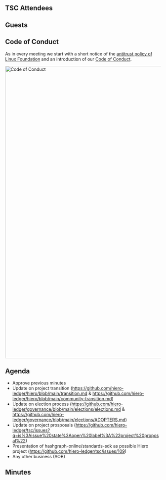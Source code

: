 ## TSC Attendees

## Guests


## Code of Conduct

As in every meeting we start with a short notice of the [antitrust policy of Linux Foundation](https://www.linuxfoundation.org/legal/antitrust-policy)
and an introduction of our [Code of Conduct](https://www.lfdecentralizedtrust.org/code-of-conduct).

<img width="945" alt="Code of Conduct" src="https://github.com/user-attachments/assets/3a187bc9-65ae-461e-bb46-7ce0db8e32cf">

## Agenda

- Approve previous minutes 
- Update on project transition (https://github.com/hiero-ledger/hiero/blob/main/transition.md & https://github.com/hiero-ledger/hiero/blob/main/community-transition.md)
- Update on election process (https://github.com/hiero-ledger/governance/blob/main/elections/elections.md & https://github.com/hiero-ledger/governance/blob/main/elections/ADOPTERS.md)
- Update on project prosposals (https://github.com/hiero-ledger/tsc/issues?q=is%3Aissue%20state%3Aopen%20label%3A%22project%20proposal%22)
- Presentation of hashgraph-online/standards-sdk as possible Hiero project (https://github.com/hiero-ledger/tsc/issues/109)
- Any other business (AOB)

## Minutes

